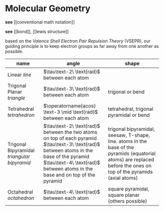 # Molecular Geometry

**see** [[conventional math notation]]

**see** [[bond]], [[lewis structure]]

based on the _Valence Shell Electron Pair Repulsion Theory_ (VSEPR), our guiding principle is to keep electron groups as far away from one another as possible.

| name                                        | angle                                                                                                                                                                                                                             | shape                                                                                                                                                               |
| ------------------------------------------- | --------------------------------------------------------------------------------------------------------------------------------------------------------------------------------------------------------------------------------- | ------------------------------------------------------------------------------------------------------------------------------------------------------------------- |
| Linear _line_                               | $\tau\text-2\ \text{rad}$ between each atom                                                                                                                                                                                       |                                                                                                                                                                     |
| Trigonal Planar _triangle_                  | $\tau\text-3\ \text{rad}$ between each atom                                                                                                                                                                                       | trigonal or bend                                                                                                                                                    |
| Tetrahedral _tetrahedron_                   | $\operatorname{acos} \text-3 \mid \text{rad}$ between each atom                                                                                                                                                                   | tetrahedral, trigonal pyramidal or bend                                                                                                                             |
| Trigonal Bipyramidal _triangular bipyramid_ | $\tau\text-2\ \text{rad}$ between the two atoms on top of each pyramid <br> $\tau\text-3\ \text{rad}$ between atoms in the base of the pyramid <br> $\tau\text-4\ \text{rad}$ between atoms in the base and on top of the pyramid | trigonal bipyramidal, seesaw, T-shape, line. atoms in the base of the pyramids (equatorial atoms) are replaced before the ones on top of the pyramids (axial atoms) |
| Octahedral _octahedron_                     | $\tau\text-4\ \text{rad}$ between each atom                                                                                                                                                                                       | square pyramidal, square planar (others possible)                                                                                                                   |
